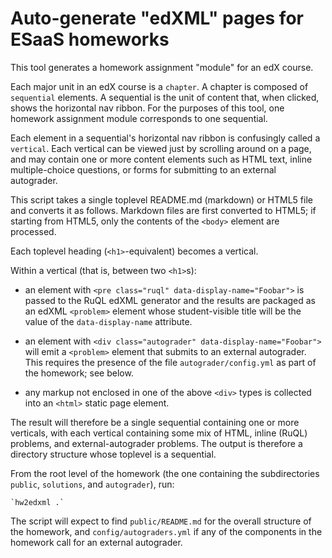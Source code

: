 Auto-generate "edXML" pages for ESaaS homeworks
===============================================

This tool generates a homework assignment "module" for an edX course.

Each major unit in an edX course is a `chapter`.  A chapter is composed
of `sequential` elements.  A sequential is the unit of content that,
when clicked, shows the horizontal nav ribbon.  For the purposes of this
tool, one homework assignment module corresponds to one sequential.

Each element in a sequential's horizontal nav ribbon is confusingly called a
`vertical`.  Each vertical can be viewed just by scrolling around on a
page, and may contain one or more content elements such as HTML text,
inline multiple-choice questions, or forms for submitting to an external
autograder.

This script takes a single toplevel README.md (markdown) or HTML5 file and
converts it as follows.  Markdown files are first converted to HTML5; if
starting from HTML5, only the contents of the `<body>` element are processed.

Each toplevel heading (`<h1>`-equivalent) becomes a vertical.

Within a vertical (that is, between two `<h1>`s):

* an element with `<pre class="ruql" data-display-name="Foobar">` is passed
to the RuQL edXML generator and the results are packaged as an edXML
`<problem>` element whose student-visible title will be the value of the
`data-display-name` attribute.

* an element with `<div class="autograder" data-display-name="Foobar">` will emit
a `<problem>` element that submits to an external autograder.  This
requires the presence of the file `autograder/config.yml` as part of the
homework; see below.

* any markup not enclosed in one of the above `<div>` types is collected
into an `<html>` static page element.

The result will therefore be a single sequential containing one or more
verticals, with each vertical containing some mix of HTML, inline (RuQL)
problems, and external-autograder problems.  The output is therefore a
directory structure whose toplevel is a sequential.

From the root level of the homework (the one containing the
subdirectories `public`, `solutions`, and `autograder`), run:

    `hw2edxml .`

The script will expect to find `public/README.md` for the overall
structure of the homework, and `config/autograders.yml` if any of the
components in the homework call for an external autograder.
